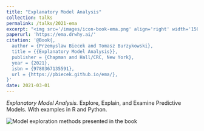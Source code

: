 ```yaml
---
title: "Explanatory Model Analysis"
collection: talks
permalink: /talks/2021-ema
excerpt: "<img src='/images/icon-book-ema.png' align='right' width='150'> Explore, Explain, and Examine Predictive Models. With examples in R and Python."
paperurl: 'https://ema.drwhy.ai/'
citation: '@Book{,
  author = {Przemyslaw Biecek and Tomasz Burzykowski},
  title = {{Explanatory Model Analysis}},
  publisher = {Chapman and Hall/CRC, New York},
  year = {2021},
  isbn = {9780367135591},
  url = {https://pbiecek.github.io/ema/},
}'
date: 2021-03-01
---
```



*Explanatory Model Analysis.*
Explore, Explain, and Examine Predictive Models. With examples in R and Python.

![Model exploration methods presented in the book](https://ema.drwhy.ai/figure/UMEPpiramide.png)


